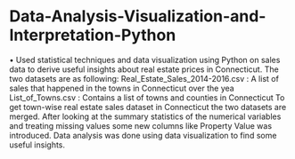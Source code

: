 # Data-Analysis-Visualization-and-Interpretation-Python
•	Used statistical techniques and data visualization using Python on sales data to derive useful insights about real estate prices in Connecticut.
The two datasets are as following:
Real_Estate_Sales_2014-2016.csv : A list of sales that happened in the towns in Connecticut over the yea
List_of_Towns.csv : Contains a list of towns and counties in Connecticut
To get town-wise real estate sales dataset in  Connecticut the two datasets are merged.
After looking at the summary statistics of the numerical variables and treating missing values some new columns like Property Value was introduced.
Data analysis was done using data visualization to find some useful insights.
